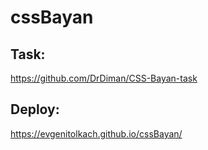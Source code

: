 # cssBayan
## Task: 
https://github.com/DrDiman/CSS-Bayan-task
## Deploy: 
https://evgenitolkach.github.io/cssBayan/
